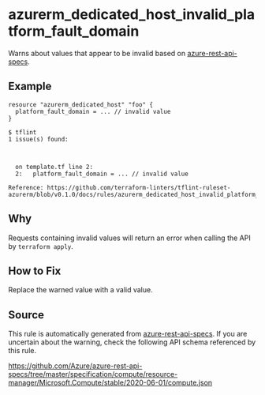 <!--- This file generated by `tools/apispec-rule-gen/main.go`. DO NOT EDIT --->

# azurerm_dedicated_host_invalid_platform_fault_domain

Warns about values that appear to be invalid based on [azure-rest-api-specs](https://github.com/Azure/azure-rest-api-specs).



## Example

```hcl
resource "azurerm_dedicated_host" "foo" {
  platform_fault_domain = ... // invalid value
}
```

```
$ tflint
1 issue(s) found:



  on template.tf line 2:
  2:   platform_fault_domain = ... // invalid value

Reference: https://github.com/terraform-linters/tflint-ruleset-azurerm/blob/v0.1.0/docs/rules/azurerm_dedicated_host_invalid_platform_fault_domain.md

```

## Why

Requests containing invalid values will return an error when calling the API by `terraform apply`.

## How to Fix

Replace the warned value with a valid value.

## Source

This rule is automatically generated from [azure-rest-api-specs](https://github.com/Azure/azure-rest-api-specs). If you are uncertain about the warning, check the following API schema referenced by this rule.

https://github.com/Azure/azure-rest-api-specs/tree/master/specification/compute/resource-manager/Microsoft.Compute/stable/2020-06-01/compute.json
